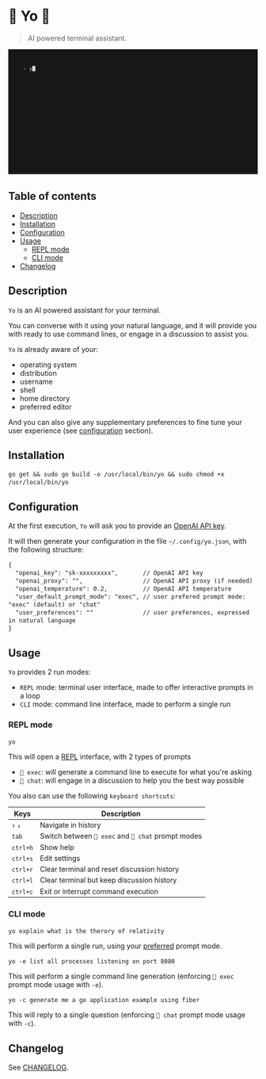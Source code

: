 # 🚀 Yo 💬

> AI powered terminal assistant.

![Demo](doc/demo.gif)

## Table of contents

<!-- TOC -->
* [Description](#description)
* [Installation](#installation)
* [Configuration](#configuration)
* [Usage](#usage)
  * [REPL mode](#repl-mode)
  * [CLI mode](#cli-mode)
* [Changelog](#changelog)
<!-- TOC -->

## Description

`Yo` is an AI powered assistant for your terminal.

You can converse with it using your natural language, and it will provide you with ready to use command lines, or engage in a discussion to assist you.

`Yo` is already aware of your:
- operating system
- distribution
- username
- shell
- home directory
- preferred editor

And you can also give any supplementary preferences to fine tune your user experience (see [configuration](#configuration) section).

## Installation

```shell
go get && sudo go build -o /usr/local/bin/yo && sudo chmod +x /usr/local/bin/yo
```

## Configuration

At the first execution, `Yo` will ask you to provide an [OpenAI API key](https://platform.openai.com/account/api-keys).

It will then generate your configuration in the file `~/.config/yo.json`, with the following structure:

```JS
{
  "openai_key": "sk-xxxxxxxxx",       // OpenAI API key
  "openai_proxy": "",                 // OpenAI API proxy (if needed)
  "openai_temperature": 0.2,          // OpenAI API temperature
  "user_default_prompt_mode": "exec", // user prefered prompt mode: "exec" (default) or "chat"
  "user_preferences": ""              // user preferences, expressed in natural language
}
```

## Usage

`Yo` provides 2 run modes:
- `REPL` mode: terminal user interface, made to offer interactive prompts in a loop
- `CLI` mode: command line interface, made to perform a single run

### REPL mode

```shell
yo
```

This will open a [REPL](https://en.wikipedia.org/wiki/Read%E2%80%93eval%E2%80%93print_loop) interface, with 2 types of prompts

- `🚀 exec`: will generate a command line to execute for what you're asking
- `💬 chat`: will engage in a discussion to help you the best way possible

You also can use the following `keyboard shortcuts`:

| Keys     | Description                                         |
|----------|-----------------------------------------------------|
| `↑` `↓`  | Navigate in history                                 |
| `tab`    | Switch between `🚀 exec` and `💬 chat` prompt modes |
| `ctrl+h` | Show help                                           |
| `ctrl+s` | Edit settings                                       |
| `ctrl+r` | Clear terminal and reset discussion history         |
| `ctrl+l` | Clear terminal but keep discussion history          |
| `ctrl+c` | Exit or interrupt command execution                 |


### CLI mode

```shell
yo explain what is the therory of relativity
```

This will perform a single run, using your [preferred](#configuration) prompt mode.

```shell
yo -e list all processes listening on port 8080
```

This will perform a single command line generation (enforcing `🚀 exec` prompt mode usage with `-e`).

```shell
yo -c generate me a go application example using fiber
```

This will reply to a single question (enforcing `💬 chat` prompt mode usage with `-c`).

## Changelog

See [CHANGELOG](CHANGELOG.md).